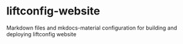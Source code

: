 # liftconfig-website
Markdown files and mkdocs-material configuration for building and deploying liftconfig website
